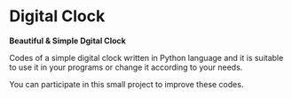 # Digital Clock

**Beautiful & Simple Dgital Clock**

Codes of a simple digital clock written in Python language and it is suitable to use it in your programs or change it according to your needs.

You can participate in this small project to improve these codes.
